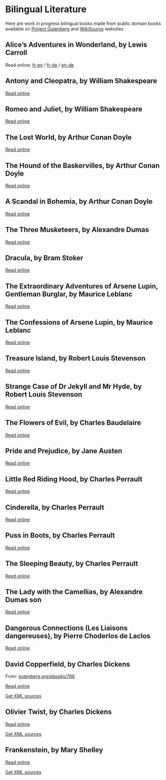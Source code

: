 # Bilingual Literature

Here are work in progress bilingual books made from public domain books available on
[Project Gutenberg][1] and [WikiSource][2] websites.

[1]: http://www.gutenberg.org/
[2]: https://en.wikisource.org/


## Alice’s Adventures in Wonderland, by Lewis Carroll

Read online:
[fr-en](
https://fccm.github.io/bilingual-literature/Lewis_Carroll/Alice_s_Adventures_in_Wonderland/Alice_s_Adventures_in_Wonderland-fr-en-00.html) /
[fr-de](
https://fccm.github.io/bilingual-literature/Lewis_Carroll/Alice_s_Adventures_in_Wonderland/Alice_s_Adventures_in_Wonderland-fr-de-00.html) /
[en-de](
https://fccm.github.io/bilingual-literature/Lewis_Carroll/Alice_s_Adventures_in_Wonderland/Alice_s_Adventures_in_Wonderland-en-de-00.html)


## Antony and Cleopatra, by William Shakespeare

[Read online](
https://fccm.github.io/bilingual-literature/Shakespeare/Antony_and_Cleopatra/Antony_and_Cleopatra.html)


## Romeo and Juliet, by William Shakespeare

[Read online](
https://fccm.github.io/bilingual-literature/Shakespeare/Romeo_and_Juliet/Romeo_and_Juliet.html)


## The Lost World, by Arthur Conan Doyle

[Read online](
https://fccm.github.io/bilingual-literature/A_C_Doyle/The_Lost_World/The_Lost_World.html)


## The Hound of the Baskervilles, by Arthur Conan Doyle

[Read online](
https://fccm.github.io/bilingual-literature/A_C_Doyle/The_Hound_of_the_Baskervilles/The_Hound_of_the_Baskervilles.html)


## A Scandal in Bohemia, by Arthur Conan Doyle

[Read online](
https://fccm.github.io/bilingual-literature/A_C_Doyle/A_Scandal_in_Bohemia/A_Scandal_in_Bohemia.html)


## The Three Musketeers, by Alexandre Dumas

[Read online](
https://fccm.github.io/bilingual-literature/A_Dumas/The_Three_Musketeers/The_Three_Musketeers.html)


## Dracula, by Bram Stoker

[Read online](
https://fccm.github.io/bilingual-literature/Bram_Stoker/Dracula/Dracula-index.html)


## The Extraordinary Adventures of Arsene Lupin, Gentleman Burglar, by Maurice Leblanc

[Read online](
https://fccm.github.io/bilingual-literature/Maurice_Leblanc/Arsene_Lupin_Gentleman_Burglar/Arsene_Lupin_Gentleman_Burglar.index.html)


## The Confessions of Arsene Lupin, by Maurice Leblanc

[Read online](
https://fccm.github.io/bilingual-literature/Maurice_Leblanc/The_Confessions_of_Arsene_Lupin/The_Confessions_of_Arsene_Lupin.html)


## Treasure Island, by Robert Louis Stevenson

[Read online](
https://fccm.github.io/bilingual-literature/R_L_Stevenson/Treasure_Island/Treasure_Island.index.html)


## Strange Case of Dr Jekyll and Mr Hyde, by Robert Louis Stevenson

[Read online](
https://fccm.github.io/bilingual-literature/R_L_Stevenson/Dr_Jekyll_and_Mr_Hyde/Dr_Jekyll_and_Mr_Hyde.contents.html)


## The Flowers of Evil, by Charles Baudelaire

[Read online](
https://fccm.github.io/bilingual-literature/Baudelaire/The_Flowers_of_Evil/The_Flowers_of_Evil.html)


## Pride and Prejudice, by Jane Austen

[Read online](
https://fccm.github.io/bilingual-literature/Jane_Austen/Pride_and_Prejudice/Pride_and_Prejudice-00.html)


## Little Red Riding Hood, by Charles Perrault

[Read online](
https://fccm.github.io/bilingual-literature/Charles_Perrault/Little_Red_Riding_Hood/Little_Red_Riding_Hood.html)


## Cinderella, by Charles Perrault

[Read online](
https://fccm.github.io/bilingual-literature/Charles_Perrault/Cinderella/Cinderella.html)


## Puss in Boots, by Charles Perrault

[Read online](
https://fccm.github.io/bilingual-literature/Charles_Perrault/Puss_in_Boots/Puss_in_Boots.html)


## The Sleeping Beauty, by Charles Perrault

[Read online](
https://fccm.github.io/bilingual-literature/Charles_Perrault/The_Sleeping_Beauty/The_Sleeping_Beauty.html)


## The Lady with the Camellias, by Alexandre Dumas son

[Read online](
https://fccm.github.io/bilingual-literature/A_Dumas_son/Camille/Camille.html)


## Dangerous Connections (Les Liaisons dangereuses), by Pierre Choderlos de Laclos

[Read online](
https://fccm.github.io/bilingual-literature/Choderlos_de_Laclos/Dangerous_Connections/Dangerous_Connections.html)


## David Copperfield, by Charles Dickens

From: [gutenberg.org/ebooks/766](
http://www.gutenberg.org/ebooks/766)

[Read online](
https://fccm.github.io/bilingual-literature/Charles_Dickens/David_Copperfield/David_Copperfield-dual-en-fr-TOC.html)

[Get XML sources](
https://github.com/fccm/bilingual-literature/tree/master/Charles_Dickens/David_Copperfield)


## Olivier Twist, by Charles Dickens

[Read online](
https://fccm.github.io/bilingual-literature/Charles_Dickens/Oliver_Twist/Oliver_Twist-fr-en-00.html)

[Get XML sources](
https://github.com/fccm/bilingual-literature/tree/master/Charles_Dickens/Oliver_Twist)


## Frankenstein, by Mary Shelley 

[Read online](
https://fccm.github.io/bilingual-literature/Mary_Shelley/Frankenstein/Frankenstein-fr-en-00.html)

[Get XML sources](
https://github.com/fccm/bilingual-literature/tree/master/Mary_Shelley/Frankenstein)
